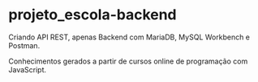 # projeto_escola-backend
Criando API REST, apenas Backend com MariaDB, MySQL Workbench e Postman.

Conhecimentos gerados a partir de cursos online de programação com JavaScript.
